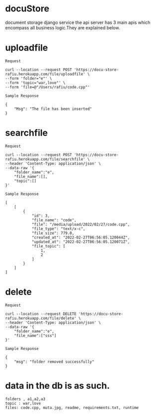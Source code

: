 # docuStore
document storage django service
the api server has 3 main apis which encompass all business logic.They are explained below.


# uploadfile

`Request`
```
curl --location --request POST 'https://docu-store-rafiu.herokuapp.com/file/uploadfile' \
--form 'folder="e"' \
--form 'topic="war,love"' \
--form 'file=@"/Users/rafiu/code.cpp"'
```
`Sample Response`
```
{
    "Msg": "The file has been inserted"
}
```

# searchfile

`Request`
```
curl --location --request POST 'https://docu-store-rafiu.herokuapp.com/file/searchfile' \
--header 'Content-Type: application/json' \
--data-raw '{
    "folder_name":"e",
    "file_name":[],
    "topic":[]
}'
```
`Sample Response`
```
[
    [
        {
            "id": 3,
            "file_name": "code",
            "file": "/media/upload/2022/02/27/code.cpp",
            "file_type": "text/x-c",
            "file_size": 779.0,
            "created_at": "2022-02-27T06:56:05.120044Z",
            "updated_at": "2022-02-27T06:56:05.120071Z",
            "file_topic": [
                1,
                2
            ]
        }
    ]
]
```

# delete

`Request`
```
curl --location --request DELETE 'https://docu-store-rafiu.herokuapp.com/file/delete' \
--header 'Content-Type: application/json' \
--data-raw '{
    "folder_name":"e",
    "file_name":["sss"]
}'
```
`Sample Response`

```
{
    "msg": "folder removed successfully"
}
```
# data in the db is as such.
```
folders , a1,a2,a3
topic : war,love
files: code.cpp, muta.jpg, readme, requirements.txt, runtime
```
